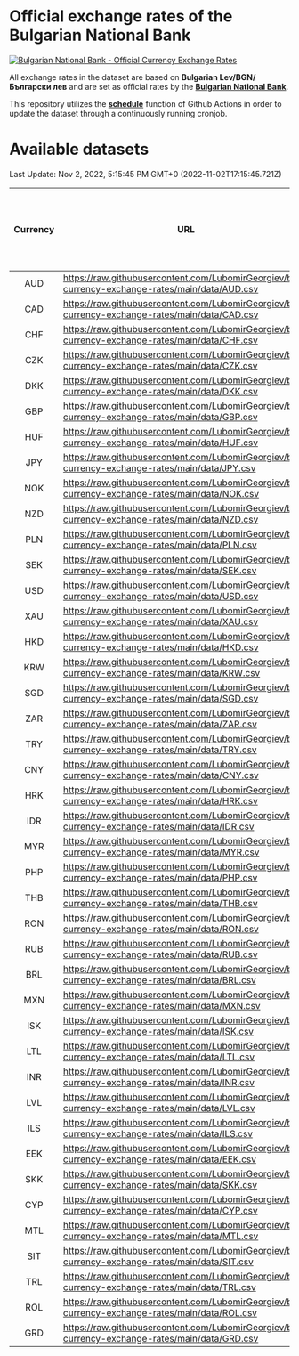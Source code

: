 # Official exchange rates of the Bulgarian National Bank

[![Bulgarian National Bank - Official Currency Exchange Rates](https://github.com/LubomirGeorgiev/bnb-currency-exchange-rates/actions/workflows/update-rates.yml/badge.svg?branch=main)](https://github.com/LubomirGeorgiev/bnb-currency-exchange-rates/actions/workflows/update-rates.yml)

All exchange rates in the dataset are based on **Bulgarian Lev/BGN/Български лев** and are set as official rates by the [**Bulgarian National Bank**](https://www.bnb.bg/Statistics/StExternalSector/StExchangeRates/StERForeignCurrencies/index.htm?toLang=_EN).

This repository utilizes the [**schedule**](https://docs.github.com/en/actions/reference/events-that-trigger-workflows) function of Github Actions in order to update the dataset through a continuously running cronjob.

# Available datasets

<!-- START LINKS (DO NOT EVER FU*ING DELETE THIS COMMENT FOR THE LOVE OF YOUR LIFE!!! IF YOU ARE CURIOS HOW IT WORKS, YOU CAN HAVE A LOOK AT ./src/updateReadme.ts) -->

Last Update: Nov 2, 2022, 5:15:45 PM GMT+0 (2022-11-02T17:15:45.721Z)

| Currency | URL                                                                                             | Number of records | Number of missing days that were filled in |
| :------: | ----------------------------------------------------------------------------------------------- | :---------------: | :----------------------------------------: |
|   AUD    | https://raw.githubusercontent.com/LubomirGeorgiev/bnb-currency-exchange-rates/main/data/AUD.csv |       8300        |                    2560                    |
|   CAD    | https://raw.githubusercontent.com/LubomirGeorgiev/bnb-currency-exchange-rates/main/data/CAD.csv |       8300        |                    2560                    |
|   CHF    | https://raw.githubusercontent.com/LubomirGeorgiev/bnb-currency-exchange-rates/main/data/CHF.csv |       8300        |                    2560                    |
|   CZK    | https://raw.githubusercontent.com/LubomirGeorgiev/bnb-currency-exchange-rates/main/data/CZK.csv |       8300        |                    2560                    |
|   DKK    | https://raw.githubusercontent.com/LubomirGeorgiev/bnb-currency-exchange-rates/main/data/DKK.csv |       8300        |                    2560                    |
|   GBP    | https://raw.githubusercontent.com/LubomirGeorgiev/bnb-currency-exchange-rates/main/data/GBP.csv |       8300        |                    2560                    |
|   HUF    | https://raw.githubusercontent.com/LubomirGeorgiev/bnb-currency-exchange-rates/main/data/HUF.csv |       8300        |                    2560                    |
|   JPY    | https://raw.githubusercontent.com/LubomirGeorgiev/bnb-currency-exchange-rates/main/data/JPY.csv |       8300        |                    2560                    |
|   NOK    | https://raw.githubusercontent.com/LubomirGeorgiev/bnb-currency-exchange-rates/main/data/NOK.csv |       8300        |                    2560                    |
|   NZD    | https://raw.githubusercontent.com/LubomirGeorgiev/bnb-currency-exchange-rates/main/data/NZD.csv |       8300        |                    2560                    |
|   PLN    | https://raw.githubusercontent.com/LubomirGeorgiev/bnb-currency-exchange-rates/main/data/PLN.csv |       8300        |                    2560                    |
|   SEK    | https://raw.githubusercontent.com/LubomirGeorgiev/bnb-currency-exchange-rates/main/data/SEK.csv |       8300        |                    2560                    |
|   USD    | https://raw.githubusercontent.com/LubomirGeorgiev/bnb-currency-exchange-rates/main/data/USD.csv |       8300        |                    2560                    |
|   XAU    | https://raw.githubusercontent.com/LubomirGeorgiev/bnb-currency-exchange-rates/main/data/XAU.csv |       8300        |                    2562                    |
|   HKD    | https://raw.githubusercontent.com/LubomirGeorgiev/bnb-currency-exchange-rates/main/data/HKD.csv |       7998        |                    2469                    |
|   KRW    | https://raw.githubusercontent.com/LubomirGeorgiev/bnb-currency-exchange-rates/main/data/KRW.csv |       7998        |                    2469                    |
|   SGD    | https://raw.githubusercontent.com/LubomirGeorgiev/bnb-currency-exchange-rates/main/data/SGD.csv |       7998        |                    2469                    |
|   ZAR    | https://raw.githubusercontent.com/LubomirGeorgiev/bnb-currency-exchange-rates/main/data/ZAR.csv |       7998        |                    2469                    |
|   TRY    | https://raw.githubusercontent.com/LubomirGeorgiev/bnb-currency-exchange-rates/main/data/TRY.csv |       6480        |                    1999                    |
|   CNY    | https://raw.githubusercontent.com/LubomirGeorgiev/bnb-currency-exchange-rates/main/data/CNY.csv |       6360        |                    1963                    |
|   HRK    | https://raw.githubusercontent.com/LubomirGeorgiev/bnb-currency-exchange-rates/main/data/HRK.csv |       6360        |                    1963                    |
|   IDR    | https://raw.githubusercontent.com/LubomirGeorgiev/bnb-currency-exchange-rates/main/data/IDR.csv |       6360        |                    1963                    |
|   MYR    | https://raw.githubusercontent.com/LubomirGeorgiev/bnb-currency-exchange-rates/main/data/MYR.csv |       6360        |                    1963                    |
|   PHP    | https://raw.githubusercontent.com/LubomirGeorgiev/bnb-currency-exchange-rates/main/data/PHP.csv |       6360        |                    1963                    |
|   THB    | https://raw.githubusercontent.com/LubomirGeorgiev/bnb-currency-exchange-rates/main/data/THB.csv |       6360        |                    1963                    |
|   RON    | https://raw.githubusercontent.com/LubomirGeorgiev/bnb-currency-exchange-rates/main/data/RON.csv |       6301        |                    1945                    |
|   RUB    | https://raw.githubusercontent.com/LubomirGeorgiev/bnb-currency-exchange-rates/main/data/RUB.csv |       6116        |                    1887                    |
|   BRL    | https://raw.githubusercontent.com/LubomirGeorgiev/bnb-currency-exchange-rates/main/data/BRL.csv |       5390        |                    1666                    |
|   MXN    | https://raw.githubusercontent.com/LubomirGeorgiev/bnb-currency-exchange-rates/main/data/MXN.csv |       5390        |                    1666                    |
|   ISK    | https://raw.githubusercontent.com/LubomirGeorgiev/bnb-currency-exchange-rates/main/data/ISK.csv |       5306        |                    1644                    |
|   LTL    | https://raw.githubusercontent.com/LubomirGeorgiev/bnb-currency-exchange-rates/main/data/LTL.csv |       5144        |                    1573                    |
|   INR    | https://raw.githubusercontent.com/LubomirGeorgiev/bnb-currency-exchange-rates/main/data/INR.csv |       5022        |                    1551                    |
|   LVL    | https://raw.githubusercontent.com/LubomirGeorgiev/bnb-currency-exchange-rates/main/data/LVL.csv |       4784        |                    1464                    |
|   ILS    | https://raw.githubusercontent.com/LubomirGeorgiev/bnb-currency-exchange-rates/main/data/ILS.csv |       4298        |                    1332                    |
|   EEK    | https://raw.githubusercontent.com/LubomirGeorgiev/bnb-currency-exchange-rates/main/data/EEK.csv |       3999        |                    1225                    |
|   SKK    | https://raw.githubusercontent.com/LubomirGeorgiev/bnb-currency-exchange-rates/main/data/SKK.csv |       2971        |                    913                     |
|   CYP    | https://raw.githubusercontent.com/LubomirGeorgiev/bnb-currency-exchange-rates/main/data/CYP.csv |       2906        |                    890                     |
|   MTL    | https://raw.githubusercontent.com/LubomirGeorgiev/bnb-currency-exchange-rates/main/data/MTL.csv |       2604        |                    799                     |
|   SIT    | https://raw.githubusercontent.com/LubomirGeorgiev/bnb-currency-exchange-rates/main/data/SIT.csv |       2544        |                    780                     |
|   TRL    | https://raw.githubusercontent.com/LubomirGeorgiev/bnb-currency-exchange-rates/main/data/TRL.csv |       1818        |                    559                     |
|   ROL    | https://raw.githubusercontent.com/LubomirGeorgiev/bnb-currency-exchange-rates/main/data/ROL.csv |       1697        |                    524                     |
|   GRD    | https://raw.githubusercontent.com/LubomirGeorgiev/bnb-currency-exchange-rates/main/data/GRD.csv |        361        |                    109                     |

<!-- END LINKS (DO NOT EVER FU*ING DELETE THIS COMMENT FOR THE LOVE OF YOUR LIFE!!! IF YOU ARE CURIOS HOW IT WORKS, YOU CAN HAVE A LOOK AT ./src/updateReadme.ts) -->
